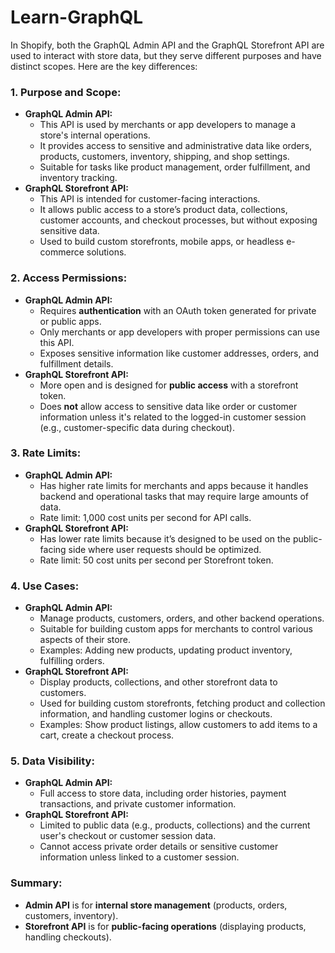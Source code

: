 # Learn-GraphQL

In Shopify, both the GraphQL Admin API and the GraphQL Storefront API are used to interact with store data, but they serve different purposes and have distinct scopes. Here are the key differences:

### 1. **Purpose and Scope:**
   - **GraphQL Admin API:**
     - This API is used by merchants or app developers to manage a store's internal operations.
     - It provides access to sensitive and administrative data like orders, products, customers, inventory, shipping, and shop settings.
     - Suitable for tasks like product management, order fulfillment, and inventory tracking.
   - **GraphQL Storefront API:**
     - This API is intended for customer-facing interactions.
     - It allows public access to a store’s product data, collections, customer accounts, and checkout processes, but without exposing sensitive data.
     - Used to build custom storefronts, mobile apps, or headless e-commerce solutions.

### 2. **Access Permissions:**
   - **GraphQL Admin API:**
     - Requires **authentication** with an OAuth token generated for private or public apps.
     - Only merchants or app developers with proper permissions can use this API.
     - Exposes sensitive information like customer addresses, orders, and fulfillment details.
   - **GraphQL Storefront API:**
     - More open and is designed for **public access** with a storefront token.
     - Does **not** allow access to sensitive data like order or customer information unless it's related to the logged-in customer session (e.g., customer-specific data during checkout).

### 3. **Rate Limits:**
   - **GraphQL Admin API:**
     - Has higher rate limits for merchants and apps because it handles backend and operational tasks that may require large amounts of data.
     - Rate limit: 1,000 cost units per second for API calls.
   - **GraphQL Storefront API:**
     - Has lower rate limits because it’s designed to be used on the public-facing side where user requests should be optimized.
     - Rate limit: 50 cost units per second per Storefront token.

### 4. **Use Cases:**
   - **GraphQL Admin API:**
     - Manage products, customers, orders, and other backend operations.
     - Suitable for building custom apps for merchants to control various aspects of their store.
     - Examples: Adding new products, updating product inventory, fulfilling orders.
   - **GraphQL Storefront API:**
     - Display products, collections, and other storefront data to customers.
     - Used for building custom storefronts, fetching product and collection information, and handling customer logins or checkouts.
     - Examples: Show product listings, allow customers to add items to a cart, create a checkout process.

### 5. **Data Visibility:**
   - **GraphQL Admin API:**
     - Full access to store data, including order histories, payment transactions, and private customer information.
   - **GraphQL Storefront API:**
     - Limited to public data (e.g., products, collections) and the current user's checkout or customer session data.
     - Cannot access private order details or sensitive customer information unless linked to a customer session.

### Summary:
- **Admin API** is for **internal store management** (products, orders, customers, inventory).
- **Storefront API** is for **public-facing operations** (displaying products, handling checkouts).
